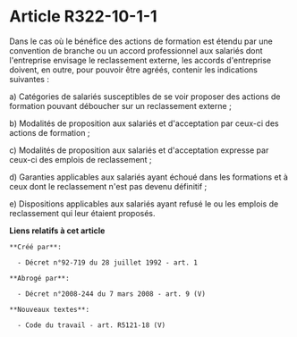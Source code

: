 # Article R322-10-1-1

Dans le cas où le bénéfice des actions de formation est étendu par une convention de branche ou un accord professionnel aux
salariés dont l'entreprise envisage le reclassement externe, les accords d'entreprise doivent, en outre, pour pouvoir être
agréés, contenir les indications suivantes :

a) Catégories de salariés susceptibles de se voir proposer des actions de formation pouvant déboucher sur un reclassement
externe ;

b) Modalités de proposition aux salariés et d'acceptation par ceux-ci des actions de formation ;

c) Modalités de proposition aux salariés et d'acceptation expresse par ceux-ci des emplois de reclassement ;

d) Garanties applicables aux salariés ayant échoué dans les formations et à ceux dont le reclassement n'est pas devenu
définitif ;

e) Dispositions applicables aux salariés ayant refusé le ou les emplois de reclassement qui leur étaient proposés.

**Liens relatifs à cet article**

	**Créé par**:

	  - Décret n°92-719 du 28 juillet 1992 - art. 1

	**Abrogé par**:

	  - Décret n°2008-244 du 7 mars 2008 - art. 9 (V)

	**Nouveaux textes**:

	  - Code du travail - art. R5121-18 (V)
